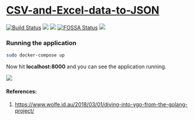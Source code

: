 # [CSV-and-Excel-data-to-JSON](https://parser.dineshsonachalam.me/)

[![Build Status](https://api.travis-ci.com/dineshsonachalam/CSV-and-Excel-data-to-JSON.svg?branch=master)](https://travis-ci.com/dineshsonachalam/CSV-and-Excel-data-to-JSON)
[![](https://goreportcard.com/badge/github.com/dineshsonachalam/CSV-and-Excel-data-to-JSON)](https://goreportcard.com/report/github.com/dineshsonachalam/CSV-and-Excel-data-to-JSON)
[![](https://img.shields.io/docker/pulls/dineshsonachalam/parser.svg)](https://hub.docker.com/r/dineshsonachalam/parser)
[![FOSSA Status](https://app.fossa.io/api/projects/git%2Bgithub.com%2Fdineshsonachalam%2FCSV-and-Excel-data-to-JSON.svg?type=shield)](https://app.fossa.io/projects/git%2Bgithub.com%2Fdineshsonachalam%2FCSV-and-Excel-data-to-JSON?ref=badge_shield)
[![](https://img.shields.io/badge/license-MIT-green.svg)](https://github.com/dineshsonachalam/CSV-and-Excel-data-to-JSON/blob/master/LICENSE)
### Running the application

```sh
sudo docker-compose up
```
Now hit **localhost:8000** and you can see the application running.

![](https://i.imgur.com/YUclzUc.png)



#### References:

1. https://www.wolfe.id.au/2018/03/01/diving-into-vgo-from-the-golang-project/
